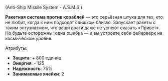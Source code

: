 (Anti-Ship Missile System - A.S.M.S.)

**Ракетная система против кораблей** — это серьёзная штука для тех, кто не любит, когда к ним подходят слишком близко. Запускает ракеты с таким энтузиазмом, что ваши враги даже не успеют сказать «Привет». Но будьте осторожны: одна ошибка — и вы устроите себе фейерверк на космическом уровне.

Атрибуты:
- **Защита**: + 800 единиц
- **Энергия**: - 125
- **Надежность**: 75%
- **Занимаемые ячейки**: 2